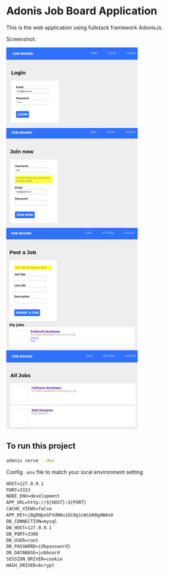 # Adonis Job Board Application

This is the web application using fullstack framework AdonisJs.

Screenshot:

![screenshot](https://github.com/zuolizhu/AdonisProjects/blob/master/jobboard/screenshots/screenshot.jpg)

## To run this project

```bash
adonis serve --dev
```



Config `.env` file to match your local environment setting

```markdown
HOST=127.0.0.1
PORT=3333
NODE_ENV=development
APP_URL=http://${HOST}:${PORT}
CACHE_VIEWS=false
APP_KEY=jBgDHpoSFVdNHuiDs9g1cWib00gdW4s0
DB_CONNECTION=mysql
DB_HOST=127.0.0.1
DB_PORT=3306
DB_USER=root
DB_PASSWORD={dbpassword}
DB_DATABASE=jobboard
SESSION_DRIVER=cookie
HASH_DRIVER=bcrypt
```

